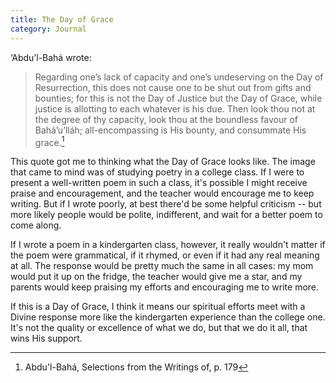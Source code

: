 ```yaml
---
title: The Day of Grace
category: Journal
---
```


‘Abdu’l-Bahá wrote:

> Regarding one’s lack of capacity and one’s undeserving on the Day of Resurrection, this does not cause one to be shut out from gifts and bounties; for this is not the Day of Justice but the Day of Grace, while justice is allotting to each whatever is his due. Then look thou not at the degree of thy capacity, look thou at the boundless favour of Bahá’u’lláh; all-encompassing is His bounty, and consummate His grace.[^1]

This quote got me to thinking what the Day of Grace looks like.  The image that came to mind was of studying poetry in a college class.  If I were to present a well-written poem in such a class, it's possible I might receive praise and encouragement, and the teacher would encourage me to keep writing.  But if I wrote poorly, at best there'd be some helpful criticism -- but more likely people would be polite, indifferent, and wait for a better poem to come along.

If I wrote a poem in a kindergarten class, however, it really wouldn't matter if the poem were grammatical, if it rhymed, or even if it had any real meaning at all.  The response would be pretty much the same in all cases: my mom would put it up on the fridge, the teacher would give me a star, and my parents would keep praising my efforts and encouraging me to write more.

If this is a Day of Grace, I think it means our spiritual efforts meet with a Divine response more like the kindergarten experience than the college one.  It's not the quality or excellence of what we do, but that we do it all, that wins His support.

[^1]: Abdu'l-Bahá, Selections from the Writings of, p. 179

